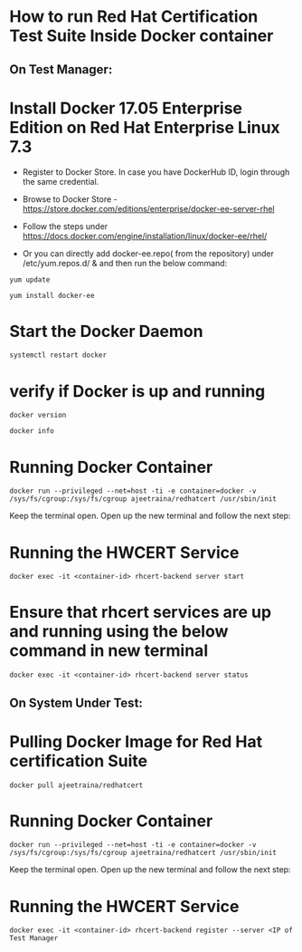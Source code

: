 
# How to run Red Hat Certification Test Suite Inside Docker container

## On Test Manager:


# Install Docker 17.05 Enterprise Edition on Red Hat Enterprise Linux 7.3

- Register to Docker Store. In case you have DockerHub ID, login through the same credential.

 - Browse to Docker Store - https://store.docker.com/editions/enterprise/docker-ee-server-rhel
 
 - Follow the steps under https://docs.docker.com/engine/installation/linux/docker-ee/rhel/
 
 - Or you can directly add docker-ee.repo( from the repository) under /etc/yum.repos.d/ & and then run the below command:
 
 ```yum update```
 
 
 ```yum install docker-ee```
 
 # Start the Docker Daemon
 
```systemctl restart docker```

# verify if Docker is up and running

```docker version```

```docker info```


# Running Docker Container

```docker run --privileged --net=host -ti -e container=docker -v /sys/fs/cgroup:/sys/fs/cgroup ajeetraina/redhatcert /usr/sbin/init```

Keep the terminal open. Open up the new terminal and follow the next step:

# Running the HWCERT Service

```docker exec -it <container-id> rhcert-backend server start```

# Ensure that rhcert services are up and running using the below command in new terminal

```docker exec -it <container-id> rhcert-backend server status```


## On System Under Test:


# Pulling Docker Image for Red Hat certification Suite 

```docker pull ajeetraina/redhatcert```

# Running Docker Container

```docker run --privileged --net=host -ti -e container=docker -v /sys/fs/cgroup:/sys/fs/cgroup ajeetraina/redhatcert /usr/sbin/init```

Keep the terminal open. Open up the new terminal and follow the next step:

# Running the HWCERT Service

```docker exec -it <container-id> rhcert-backend register --server <IP of Test Manager```




 
 
